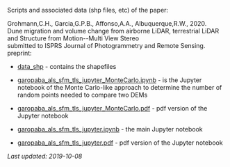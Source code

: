Scripts and associated data (shp files, etc) of the paper:  

Grohmann,C.H., Garcia,G.P.B., Affonso,A.A., Albuquerque,R.W., 2020.  
Dune migration and volume change from airborne LiDAR, terrestrial LiDAR and Structure from Motion--Multi View Stereo  
submitted to ISPRS Journal of Photogrammetry and Remote Sensing.  
preprint:  

* [data_shp](data_shp) - contains the shapefiles

* [garopaba_als_sfm_tls_jupyter_MonteCarlo.ipynb](garopaba_als_sfm_tls_jupyter_MonteCarlo.ipynb) - is the Jupyter notebook of the Monte Carlo-like approach to determine the number of random points needed to compare two DEMs  

* [garopaba_als_sfm_tls_jupyter_MonteCarlo.pdf](garopaba_als_sfm_tls_jupyter_MonteCarlo.pdf) - pdf version of the Jupyter notebook  

* [garopaba_als_sfm_tls_jupyter.ipynb](garopaba_als_sfm_tls_jupyter.ipynb) - the main Jupyter notebook

* [garopaba_als_sfm_tls_jupyter.pdf](garopaba_als_sfm_tls_jupyter.pdf) - pdf version of the Jupyter notebook


*Last updated: 2019-10-08*
<!-- readme -->
<!-- https://git.io/fj9JI -->

